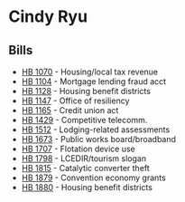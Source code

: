 # Cindy Ryu
## Bills
* [HB 1070](bill/2021-22/hb/1070/) - Housing/local tax revenue
* [HB 1104](bill/2021-22/hb/1104/) - Mortgage lending fraud acct
* [HB 1128](bill/2021-22/hb/1128/) - Housing benefit districts
* [HB 1147](bill/2021-22/hb/1147/) - Office of resiliency
* [HB 1165](bill/2021-22/hb/1165/) - Credit union act
* [HB 1429](bill/2021-22/hb/1429/) - Competitive telecomm.
* [HB 1512](bill/2021-22/hb/1512/) - Lodging-related assessments
* [HB 1673](bill/2021-22/hb/1673/) - Public works board/broadband
* [HB 1707](bill/2021-22/hb/1707/) - Flotation device use
* [HB 1798](bill/2021-22/hb/1798/) - LCEDIR/tourism slogan
* [HB 1815](bill/2021-22/hb/1815/) - Catalytic converter theft
* [HB 1879](bill/2021-22/hb/1879/) - Convention economy grants
* [HB 1880](bill/2021-22/hb/1880/) - Housing benefit districts
